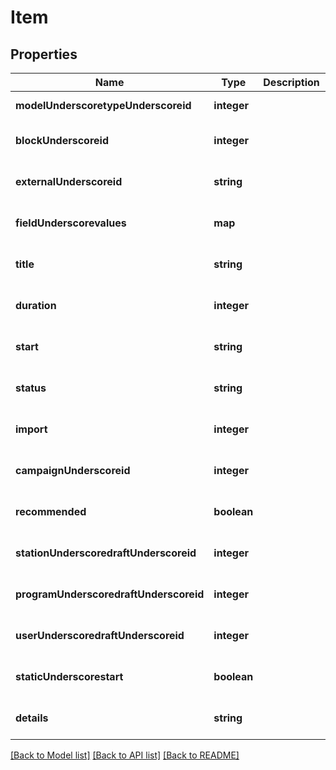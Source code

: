 # Item

## Properties
Name | Type | Description | Notes
------------ | ------------- | ------------- | -------------
**modelUnderscoretypeUnderscoreid** | **integer** |  | [default to null]
**blockUnderscoreid** | **integer** |  | [optional] [default to null]
**externalUnderscoreid** | **string** |  | [optional] [default to null]
**fieldUnderscorevalues** | **map** |  | [optional] [default to null]
**title** | **string** |  | [optional] [default to null]
**duration** | **integer** |  | [optional] [default to null]
**start** | **string** |  | [optional] [default to null]
**status** | **string** |  | [optional] [default to null]
**import** | **integer** |  | [optional] [default to null]
**campaignUnderscoreid** | **integer** |  | [optional] [default to null]
**recommended** | **boolean** |  | [optional] [default to null]
**stationUnderscoredraftUnderscoreid** | **integer** |  | [optional] [default to null]
**programUnderscoredraftUnderscoreid** | **integer** |  | [optional] [default to null]
**userUnderscoredraftUnderscoreid** | **integer** |  | [optional] [default to null]
**staticUnderscorestart** | **boolean** |  | [optional] [default to null]
**details** | **string** |  | [optional] [default to null]

[[Back to Model list]](../README.md#documentation-for-models) [[Back to API list]](../README.md#documentation-for-api-endpoints) [[Back to README]](../README.md)


